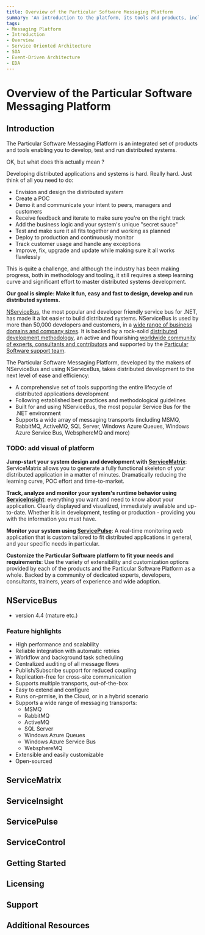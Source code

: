```yaml
---
title: Overview of the Particular Software Messaging Platform
summary: 'An introduction to the platform, its tools and products, including NServiceBus, ServiceMatrix, ServicePulse and ServiceInsight'
tags:
- Messaging Platform 
- Introduction
- Overview
- Service Oriented Architecture
- SOA
- Event-Driven Architecture
- EDA
---
```



# Overview of the Particular Software Messaging Platform

## Introduction

The Particular Software Messaging Platform is an integrated set of products and tools enabling you to develop, test and run distributed systems.

OK, but what does this actually mean ?

Developing distributed applications and systems is hard. Really hard.
Just think of all you need to do:
* Envision and design the distributed system 
* Create a POC
* Demo it and communicate your intent to peers, managers and customers
* Receive feedback and iterate to make sure you're on the right track
* Add the business logic and your system's unique "secret sauce" 
* Test and make sure it all fits together and working as planned 
* Deploy to production and continuously monitor 
* Track customer usage and handle any exceptions
* Improve, fix, upgrade and update while making sure it all works flawlessly

This is quite a challenge, and although the industry has been making  progress, both in methodology and tooling, it still requires a steep learning curve and significant effort to master distributed systems development. 

**Our goal is simple: Make it fun, easy and fast to design, develop and run distributed systems.**

[NServiceBus](http://particular.net/NServiceBus), the most popular and developer friendly service bus for .NET, has made it a lot easier to build  distributed systems. NServiceBus is used by more than 50,000 developers and customers, in a [wide range of business domains and company sizes](http://particular.net/customers). It is backed by a rock-solid [distributed development methodology](http://particular.net/adsd), an active and flourishing [worldwide community of experts, consultants and contributors](http://particular.net/champions) and supported by the [Particular Software support team](http://particular.net/support).     

The Particular Software Messaging Platform, developed by the makers of NServiceBus and using NServiceBus, takes distributed development to the next level of ease and efficiency:
* A comprehensive set of tools supporting the entire lifecycle of distributed applications development
* Following established best practices and methodological guidelines
* Built for and using NServiceBus, the most popular Service Bus for the .NET environment
* Supports a wide array of messaging transports (including MSMQ, RabbitMQ, ActiveMQ, SQL Server, Windows Azure Queues, Windows Azure Service Bus, WebsphereMQ and more)          

### TODO: add visual of platform

**Jump-start your system design and development with [ServiceMatrix](http://particular.net/ServiceMatrix)**: 
ServiceMatrix allows you to generate a fully functional skeleton of your distributed application in a matter of minutes. Dramatically reducing the learning curve, POC effort and time-to-market.

**Track, analyze and monitor your system's runtime behavior using [ServiceInsight](http://particular.net/ServiceInsight)**: 
everything you want and need to know about your application. Clearly displayed and visualized, immediately available and up-to-date. Whether it is in development, testing or production - providing you with the information you must have. 

**Monitor your system using [ServicePulse](http://particular.net/ServicePulse)**: 
A real-time monitoring web application that is custom tailored to fit distributed applications in general, and your specific needs in particular. 

**Customize the Particular Software platform to fit your needs and requirements**: 
Use the variety of extensibility and customization options provided by each of the products and the Particular Software Platform as a whole. Backed by a community of dedicated experts, developers, consultants, trainers, years of experience and wide adoption. 


## NServiceBus


* version 4.4 (mature etc.) 

### Feature highlights

* High performance and scalability
* Reliable integration with automatic retries
* Workflow and background task scheduling
* Centralized auditing of all message flows
* Publish/Subscribe support for reduced coupling
* Replication-free for cross-site communication
* Supports multiple transports, out-of-the-box
* Easy to extend and configure
* Runs on-prmise, in the Cloud, or in a hybrid scenario
* Supports a wide range of messaging transports:
   *  MSMQ
   *  RabbitMQ
   *  ActiveMQ
   *  SQL Server
   *  Windows Azure Queues
   *  Windows Azure Service Bus
   *  WebsphereMQ  
* Extensible and easily customizable
* Open-sourced 



## ServiceMatrix

## ServiceInsight

## ServicePulse

## ServiceControl

## Getting Started

## Licensing

## Support

## Additional Resources